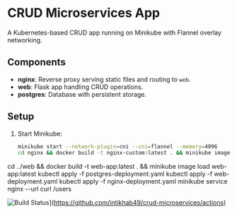 # CRUD Microservices App

A Kubernetes-based CRUD app running on Minikube with Flannel overlay networking.

## Components
- **nginx**: Reverse proxy serving static files and routing to `web`.
- **web**: Flask app handling CRUD operations.
- **postgres**: Database with persistent storage.

## Setup
1. Start Minikube:
   ```bash
   minikube start --network-plugin=cni --cni=flannel --memory=4096
   cd nginx && docker build -t nginx-custom:latest . && minikube image load nginx-custom:latest
cd ../web && docker build -t web-app:latest . && minikube image load web-app:latest 
kubectl apply -f postgres-deployment.yaml
kubectl apply -f web-deployment.yaml
kubectl apply -f nginx-deployment.yaml
minikube service nginx --url
curl <URL>/users

![Build Status](https://github.com/intikhab49/crud-microservices/actions/workflows/deploy.yml/badge.svg)](https://github.com/intikhab49/crud-microservices/actions)